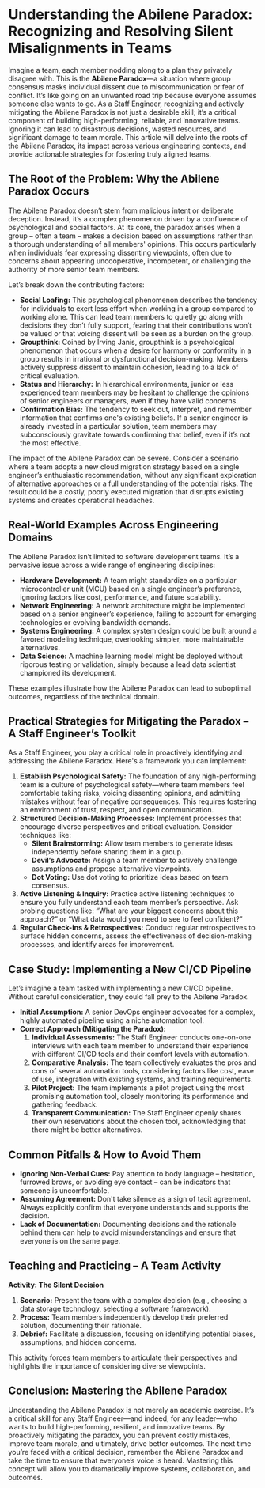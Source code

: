 # Understanding the Abilene Paradox: Recognizing and Resolving Silent Misalignments in Teams

Imagine a team, each member nodding along to a plan they privately disagree with. This is the **Abilene Paradox**—a situation where group consensus masks individual dissent due to miscommunication or fear of conflict. It’s like going on an unwanted road trip because everyone assumes someone else wants to go. As a Staff Engineer, recognizing and actively mitigating the Abilene Paradox is not just a desirable skill; it’s a critical component of building high-performing, reliable, and innovative teams. Ignoring it can lead to disastrous decisions, wasted resources, and significant damage to team morale. This article will delve into the roots of the Abilene Paradox, its impact across various engineering contexts, and provide actionable strategies for fostering truly aligned teams.

## The Root of the Problem: Why the Abilene Paradox Occurs

The Abilene Paradox doesn’t stem from malicious intent or deliberate deception. Instead, it’s a complex phenomenon driven by a confluence of psychological and social factors. At its core, the paradox arises when a group – often a team – makes a decision based on assumptions rather than a thorough understanding of all members' opinions. This occurs particularly when individuals fear expressing dissenting viewpoints, often due to concerns about appearing uncooperative, incompetent, or challenging the authority of more senior team members.

Let’s break down the contributing factors:

- **Social Loafing:** This psychological phenomenon describes the tendency for individuals to exert less effort when working in a group compared to working alone. This can lead team members to quietly go along with decisions they don’t fully support, fearing that their contributions won’t be valued or that voicing dissent will be seen as a burden on the group.
- **Groupthink:** Coined by Irving Janis, groupthink is a psychological phenomenon that occurs when a desire for harmony or conformity in a group results in irrational or dysfunctional decision-making. Members actively suppress dissent to maintain cohesion, leading to a lack of critical evaluation.
- **Status and Hierarchy:** In hierarchical environments, junior or less experienced team members may be hesitant to challenge the opinions of senior engineers or managers, even if they have valid concerns.
- **Confirmation Bias:** The tendency to seek out, interpret, and remember information that confirms one's existing beliefs. If a senior engineer is already invested in a particular solution, team members may subconsciously gravitate towards confirming that belief, even if it’s not the most effective.

The impact of the Abilene Paradox can be severe. Consider a scenario where a team adopts a new cloud migration strategy based on a single engineer’s enthusiastic recommendation, without any significant exploration of alternative approaches or a full understanding of the potential risks. The result could be a costly, poorly executed migration that disrupts existing systems and creates operational headaches.

## Real-World Examples Across Engineering Domains

The Abilene Paradox isn’t limited to software development teams. It’s a pervasive issue across a wide range of engineering disciplines:

- **Hardware Development:** A team might standardize on a particular microcontroller unit (MCU) based on a single engineer’s preference, ignoring factors like cost, performance, and future scalability.
- **Network Engineering:** A network architecture might be implemented based on a senior engineer’s experience, failing to account for emerging technologies or evolving bandwidth demands.
- **Systems Engineering:** A complex system design could be built around a favored modeling technique, overlooking simpler, more maintainable alternatives.
- **Data Science:** A machine learning model might be deployed without rigorous testing or validation, simply because a lead data scientist championed its development.

These examples illustrate how the Abilene Paradox can lead to suboptimal outcomes, regardless of the technical domain.

## Practical Strategies for Mitigating the Paradox – A Staff Engineer’s Toolkit

As a Staff Engineer, you play a critical role in proactively identifying and addressing the Abilene Paradox. Here's a framework you can implement:

1.  **Establish Psychological Safety:** The foundation of any high-performing team is a culture of psychological safety—where team members feel comfortable taking risks, voicing dissenting opinions, and admitting mistakes without fear of negative consequences. This requires fostering an environment of trust, respect, and open communication.
2.  **Structured Decision-Making Processes:** Implement processes that encourage diverse perspectives and critical evaluation. Consider techniques like:
    - **Silent Brainstorming:** Allow team members to generate ideas independently before sharing them in a group.
    - **Devil’s Advocate:** Assign a team member to actively challenge assumptions and propose alternative viewpoints.
    - **Dot Voting:** Use dot voting to prioritize ideas based on team consensus.
3.  **Active Listening & Inquiry:** Practice active listening techniques to ensure you fully understand each team member’s perspective. Ask probing questions like: “What are your biggest concerns about this approach?” or “What data would you need to see to feel confident?”
4.  **Regular Check-ins & Retrospectives:** Conduct regular retrospectives to surface hidden concerns, assess the effectiveness of decision-making processes, and identify areas for improvement.

## Case Study: Implementing a New CI/CD Pipeline

Let’s imagine a team tasked with implementing a new CI/CD pipeline. Without careful consideration, they could fall prey to the Abilene Paradox.

- **Initial Assumption:** A senior DevOps engineer advocates for a complex, highly automated pipeline using a niche automation tool.
- **Correct Approach (Mitigating the Paradox):**
  1.  **Individual Assessments:** The Staff Engineer conducts one-on-one interviews with each team member to understand their experience with different CI/CD tools and their comfort levels with automation.
  2.  **Comparative Analysis:** The team collectively evaluates the pros and cons of several automation tools, considering factors like cost, ease of use, integration with existing systems, and training requirements.
  3.  **Pilot Project:** The team implements a pilot project using the most promising automation tool, closely monitoring its performance and gathering feedback.
  4.  **Transparent Communication:** The Staff Engineer openly shares their own reservations about the chosen tool, acknowledging that there might be better alternatives.

## Common Pitfalls & How to Avoid Them

- **Ignoring Non-Verbal Cues:** Pay attention to body language – hesitation, furrowed brows, or avoiding eye contact – can be indicators that someone is uncomfortable.
- **Assuming Agreement:** Don't take silence as a sign of tacit agreement. Always explicitly confirm that everyone understands and supports the decision.
- **Lack of Documentation:** Documenting decisions and the rationale behind them can help to avoid misunderstandings and ensure that everyone is on the same page.

## Teaching and Practicing – A Team Activity

**Activity: The Silent Decision**

1.  **Scenario:** Present the team with a complex decision (e.g., choosing a data storage technology, selecting a software framework).
2.  **Process:** Team members independently develop their preferred solution, documenting their rationale.
3.  **Debrief:** Facilitate a discussion, focusing on identifying potential biases, assumptions, and hidden concerns.

This activity forces team members to articulate their perspectives and highlights the importance of considering diverse viewpoints.

## Conclusion: Mastering the Abilene Paradox

Understanding the Abilene Paradox is not merely an academic exercise. It’s a critical skill for any Staff Engineer—and indeed, for any leader—who wants to build high-performing, resilient, and innovative teams. By proactively mitigating the paradox, you can prevent costly mistakes, improve team morale, and ultimately, drive better outcomes. The next time you’re faced with a critical decision, remember the Abilene Paradox and take the time to ensure that everyone’s voice is heard. Mastering this concept will allow you to dramatically improve systems, collaboration, and outcomes.

```

```
